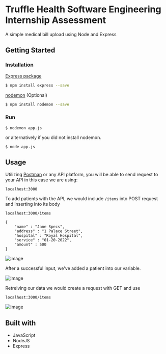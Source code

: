 # Truffle Health Software Engineering Internship Assessment
A simple medical bill upload using Node and Express

## Getting Started
### Installation

[Express package](https://www.npmjs.com/package/express)
```sh
$ npm install express --save
```
[nodemon](https://www.npmjs.com/package/nodemon) (Optional)
```sh
$ npm install nodemon --save
```
### Run
```
$ nodemon app.js
```
or alternatively if you did not install nodemon.
```
$ node app.js
```

## Usage
Utilizing [Postman](https://www.postman.com/) or any API platform, you will be able to send request to your API in this case we are using:
```
localhost:3000
```

To add patients with the API, we would include `/items` into POST request and inserting into its body
```
localhost:3000/items
```
```
{
    "name" : "Jane Specs",
    "address" : "1 Palace Street",
    "hospital" : "Royal Hospital",
    "service" : "01-20-2022",
    "amount" : 500
}
```


![image](https://user-images.githubusercontent.com/79166987/218017157-0584540a-9970-4a66-883c-8e450667565e.png)


After a successful input, we've added a patient into our variable.

![image](https://user-images.githubusercontent.com/79166987/218016671-9c6200f2-3244-4388-b9d6-c4e360976580.png)

Retreiving our data we would create a request with GET and use 
```
localhost:3000/items
```
![image](https://user-images.githubusercontent.com/79166987/218016843-2837dc90-07de-4af6-915f-a051925ca9ba.png)



## Built with
- JavaScript
- NodeJS
- Express
